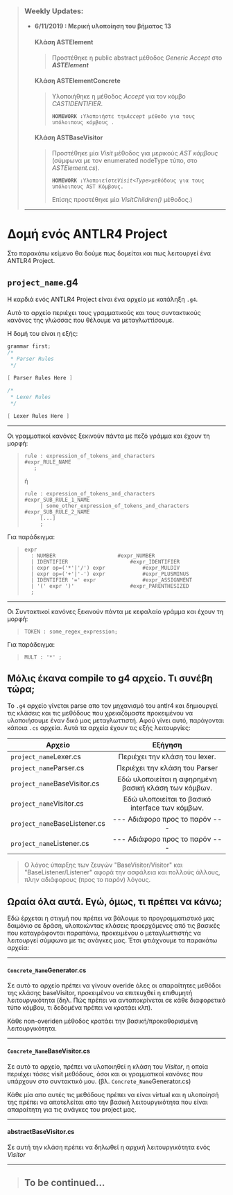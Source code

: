 > ### Weekly Updates:
> -  **6/11/2019 : Μερική υλοποίηση του βήματος 13**
>     #### Κλάση ASTElement		
>     > Προστέθηκε η public abstract μέθοδος *Generic Accept* στο _**ASTElement**_
> 
>     #### Κλάση ASTElementConcrete
>     > Υλοποιήθηκε η μέθοδος *Accept* για τον κόμβο *CASTIDENTIFIER*. 
>     > 
>     > **`HOMEWORK :`**` Υλοποιήστε την `*`Accept`*` μέθοδο για τους υπόλοιπους κόμβους .`
> 
>     #### Κλάση ASTBaseVisitor
>     > Προστέθηκε μία *Visit<Type>* μέθοδος για μερικούς *AST κόμβους* (σύμφωνα με τον enumerated nodeType τύπο, στο *ASTElement.cs*).
>     > 
>     > **`HOMEWORK :`**` Υλοποιείστε `*`Visit<Type>`*`μεθόδους για τους υπόλοιπους AST Κόμβους.`
>     > 
>     > Επίσης προστέθηκε μία *VisitChildren()* μέθοδος.)
> 
> ---

# Δομή ενός ANTLR4 Project

Στο παρακάτω κείμενο θα δούμε πως δομείται και πως λειτουργεί ένα ANTLR4 Project.

## `project_name`.g4
Η καρδιά ενός ANTLR4 Project είναι ένα αρχείο με κατάληξη `.g4`.

Αυτό το αρχείο περιέχει τους γραμματικούς και τους συντακτικούς κανόνες της γλώσσας που θέλουμε να μεταγλωττίσουμε.

Η δομή του είναι η εξής:

```cpp
grammar first;
/*
 * Parser Rules	
 */

[ Parser Rules Here ]

/*
 * Lexer Rules	
 */

[ Lexer Rules Here ]
```

---

Οι γραμματικοί κανόνες ξεκινούν πάντα με πεζό γράμμα και έχουν τη μορφή:

> ```
> rule : expression_of_tokens_and_characters		#expr_RULE_NAME
> 	 ;
> ```
> ή
> ```
> rule : expression_of_tokens_and_characters		#expr_SUB_RULE_1_NAME
>      | some_other_expression_of_tokens_and_characters	#expr_SUB_RULE_2_NAME
>      [...]
>      ;
> ```

Για παράδειγμα:
> ```
> expr
> 	: NUMBER					#expr_NUMBER
> 	| IDENTIFIER					#expr_IDENTIFIER
> 	| expr op=('*'|'/') expr			#expr_MULDIV
> 	| expr op=('+'|'-') expr			#expr_PLUSMINUS
> 	| IDENTIFIER '=' expr				#expr_ASSIGNMENT
> 	| '(' expr ')'					#expr_PARENTHESIZED
> 	;
> ```

---

Οι Συντακτικοί κανόνες ξεκινούν πάντα με κεφαλαίο γράμμα και έχουν τη μορφή:

> ```
> TOKEN : some_regex_expression;
> ```

Για παράδειγμα:
> ```
> MULT : '*' ;
> ```

## Μόλις έκανα compile το g4 αρχείο. Τι συνέβη τώρα;
Το `.g4` αρχείο γίνεται parse απο τον μηχανισμό του antlr4 και δημιουργεί τις κλάσεις και τις μεθόδους που χρειαζόμαστε προκειμένου να υλοποιήσουμε έναν δικό μας μεταγλωττιστή.
Αφού γίνει αυτό, παράγονται κάποια `.cs` αρχεία. Αυτά τα αρχεία έχουν τις εξής λειτουργίες:


| Αρχείο                       | Εξήγηση                                                       |
| -----------------------------|:-------------------------------------------------------------:|
| `project_name`Lexer.cs       | Περιέχει την κλάση του lexer.        			       |
| `project_name`Parser.cs      | Περιέχει την κλάση του Parser        			       |
| `project_name`BaseVisitor.cs | Εδώ υλοποιείται η αφηρημένη βασική κλάση των κόμβων.          |
| `project_name`Visitor.cs     | Εδώ υλοποιείται το βασικό interface των κόμβων.               |
| `project_name`BaseListener.cs| --- Αδιάφορο προς το παρόν ---				       |
| `project_name`Listener.cs    | --- Αδιάφορο προς το παρόν ---				       |


> Ο λόγος ύπαρξης των ζευγών "BaseVisitor/Visitor" και "BaseListener/Listener" αφορά την ασφάλεια και πολλούς άλλους, πλην αδιάφορους (προς το παρόν) λόγους.


## Ωραία όλα αυτά. Εγώ, όμως, τι πρέπει να κάνω;
Εδώ έρχεται η στιγμή που πρέπει να βάλουμε το προγραμματιστικό μας δαιμόνιο σε δράση, υλοποιώντας κλάσεις προερχόμενες από τις βασικές που καταγράφονται παραπάνω, προκειμένου ο μεταγλωττιστής να λειτουργεί σύμφωνα με τις ανάγκες μας. Έτσι φτιάχνουμε τα παρακάτω αρχεία:

---

#### `Concrete_Name`Generator.cs
Σε αυτό το αρχείο πρέπει να γίνουν overide όλες οι απαραίτητες μεθόδοι της κλάσης baseVisitor, προκειμένου να επιτευχθεί η επιθυμητή λειτουργικότητα (δηλ. Πώς πρέπει να ανταποκρίνεται σε κάθε διαφορετικό τύπο κόμβου, τι δεδομένα πρέπει να κρατάει κλπ).

Κάθε non-overiden μέθοδος κρατάει την βασική/προκαθορισμένη λειτουργικότητα.

---

#### `Concrete_Name`BaseVisitor.cs
Σε αυτό το αρχείο, πρέπει να υλοποιηθεί η κλάση του _Visitor_, η οποία περιέχει τόσες visit μεθόδους, όσοι και οι γραμματικοί κανόνες που υπάρχουν στο συντακτικό μου. (βλ. `Concrete_Name`Generator.cs)

Κάθε μία απο αυτές τις μεθόδους πρέπει να είναι virtual και η υλοποίησή της πρέπει να αποτελείται απο την βασική λειτουργικότητα που είναι απαραίτητη για τις ανάγκες του project μας.

---

#### abstractBaseVisitor.cs
Σε αυτή την κλάση πρέπει να δηλωθεί η αρχική λειτουργικότητα ενός _Visitor_ 

---
> ## To be continued...
